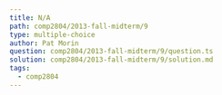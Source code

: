 ```yaml
---
title: N/A
path: comp2804/2013-fall-midterm/9
type: multiple-choice
author: Pat Morin
question: comp2804/2013-fall-midterm/9/question.ts
solution: comp2804/2013-fall-midterm/9/solution.md
tags:
  - comp2804
---
```

